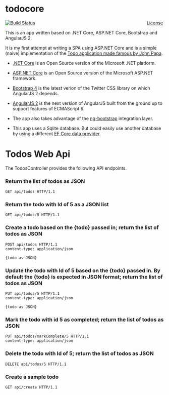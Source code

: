 # todocore
<span style="float: right">[License](LICENSE)&nbsp;</span>
<span>[![Build Status](https://circleci.com/gh/klmcwhirter/todocore.svg?style=shield)](https://circleci.com/gh/klmcwhirter/todocore)</span>


This is an app written based on .NET Core, ASP.NET Core, Bootstrap and AngularJS 2.

It is my first attempt at writing a SPA using ASP.NET Core and
is a simple (naive) implementation of the [Todo application made famous by John Papa](https://johnpapa.net/inside-the-asp-net-single-page-apps-template/).


* [.NET Core](http://dot.net) is an Open Source version of the Microsoft .NET platform.

* [ASP.NET Core](http://www.asp.net/core) is an Open Source version of the Microsoft ASP.NET framework.

* [Bootstrap 4](http://v4-alpha.getbootstrap.com/) is the latest verion of the Twitter CSS library on which AngularJS 2 depends.

* [AngularJS 2](https://angular.io/) is the next version of AngularJS built from the ground up to support features of ECMAScript 6.

* The app also takes advantage of the [ng-bootstrap](https://ng-bootstrap.github.io/#/home) integration layer.

* This app uses a Sqlite database. But could easily use another database by using a different [EF Core data provider](https://docs.efproject.net/en/latest/providers/index.html#).


# Todos Web Api
The TodosController provides the following API endpoints.

### Return the list of todos as JSON
```http
GET api/todos HTTP/1.1
```

### Return the todo with Id of 5 as a JSON list
```http
GET api/todos/5 HTTP/1.1
```

### Create a todo based on the {todo} passed in; return the list of todos as JSON
```http
POST api/todos HTTP/1.1
content-type: application/json

{todo as JSON}
```

### Update the todo with Id of 5 based on the {todo} passed in. By default the {todo} is expected in JSON format; return the list of todos as JSON
```http
PUT api/todos/5 HTTP/1.1
content-type: application/json

{todo as JSON}
```

### Mark the todo with id 5 as completed; return the list of todos as JSON
```http
PUT api/todos/markComplete/5 HTTP/1.1
content-type: application/json

```

### Delete the todo with Id of 5; return the list of todos as JSON
```http
DELETE api/todos/5 HTTP/1.1
```

### Create a sample todo
```http
GET api/create HTTP/1.1
```
